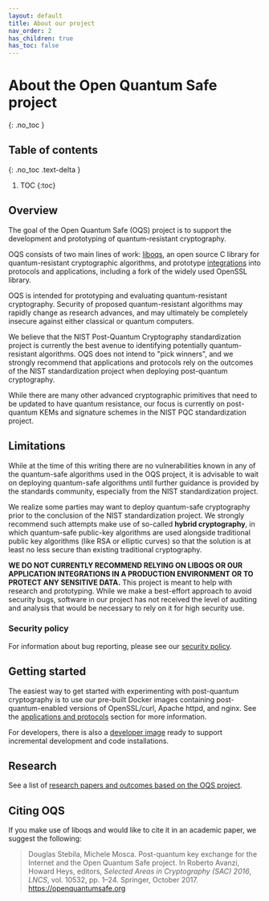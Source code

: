 ```yaml
---
layout: default
title: About our project
nav_order: 2
has_children: true
has_toc: false
---
```


# About the Open Quantum Safe project
{: .no_toc }

## Table of contents
{: .no_toc .text-delta }

1. TOC
{:toc}

## Overview

The goal of the Open Quantum Safe (OQS) project is to support the development and prototyping of quantum-resistant cryptography.

OQS consists of two main lines of work: [liboqs](liboqs), an open source C library for quantum-resistant cryptographic algorithms, and prototype [integrations](applications) into protocols and applications, including a fork of the widely used OpenSSL library.

OQS is intended for prototyping and evaluating quantum-resistant cryptography. Security of proposed quantum-resistant algorithms may rapidly change as research advances, and may ultimately be completely insecure against either classical or quantum computers.

We believe that the NIST Post-Quantum Cryptography standardization project is currently the best avenue to identifying potentially quantum-resistant algorithms. OQS does not intend to "pick winners", and we strongly recommend that applications and protocols rely on the outcomes of the NIST standardization project when deploying post-quantum cryptography.

While there are many other advanced cryptographic primitives that need to be updated to have quantum resistance, our focus is currently on post-quantum KEMs and signature schemes in the NIST PQC standardization project.

## Limitations

While at the time of this writing there are no vulnerabilities known in any of the quantum-safe algorithms used in the OQS project, it is advisable to wait on deploying quantum-safe algorithms until further guidance is provided by the standards community, especially from the NIST standardization project.  

We realize some parties may want to deploy quantum-safe cryptography prior to the conclusion of the NIST standardization project.  We strongly recommend such attempts make use of so-called **hybrid cryptography**, in which quantum-safe public-key algorithms are used alongside traditional public key algorithms (like RSA or elliptic curves) so that the solution is at least no less secure than existing traditional cryptography.

**WE DO NOT CURRENTLY RECOMMEND RELYING ON LIBOQS OR OUR APPLICATION INTEGRATIONS IN A PRODUCTION ENVIRONMENT OR TO PROTECT ANY SENSITIVE DATA.** This project is meant to help with research and prototyping.  While we make a best-effort approach to avoid security bugs, software in our project has not received the level of auditing and analysis that would be necessary to rely on it for high security use.

### Security policy

For information about bug reporting, please see our [security policy](../liboqs/security).

## Getting started

The easiest way to get started with experimenting with post-quantum cryptography is to use our pre-built Docker images containing post-quantum-enabled versions of OpenSSL/curl, Apache httpd, and nginx. See the [applications and protocols](../applications) section for more information.

For developers, there is also a [developer image](https://hub.docker.com/r/openquantumsafe/curl-dev) ready to support incremental development and code installations.

## Research

See a list of [research papers and outcomes based on the OQS project](../research).

## Citing OQS

If you make use of liboqs and would like to cite it in an academic paper, we suggest the following:

<blockquote>
    Douglas Stebila, Michele Mosca. Post-quantum key exchange for the Internet and the Open Quantum Safe project. In Roberto Avanzi, Howard Heys, editors, <i>Selected Areas in Cryptography (SAC) 2016</i>, <i>LNCS</i>, vol. 10532, pp. 1–24. Springer, October 2017. <a href="https://openquantumsafe.org">https://openquantumsafe.org</a>
</blockquote>